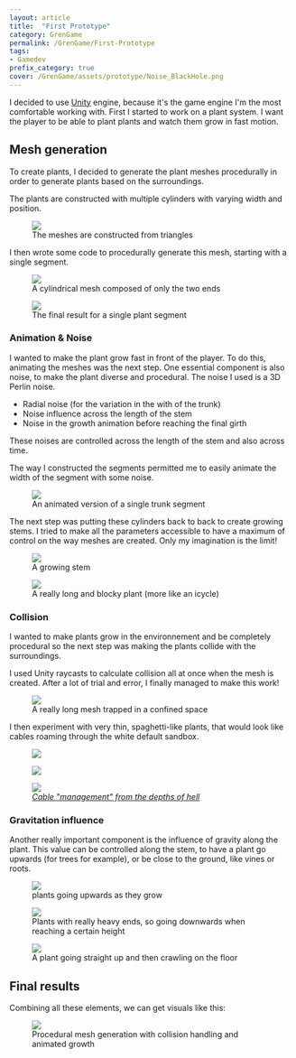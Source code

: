 ```yaml
---
layout: article
title:  "First Prototype"
category: GrenGame
permalink: /GrenGame/First-Prototype
tags:
- Gamedev
prefix_category: true
cover: /GrenGame/assets/prototype/Noise_BlackHole.png
---
```


I decided to use [Unity](https://unity.com/) engine, because it's the game engine I'm the most comfortable working with.
First I started to work on a plant system. I want the player to be able to plant plants and watch them grow in fast motion.

## Mesh generation

To create plants, I decided to generate the plant meshes procedurally in order to generate plants based on the surroundings.

The plants are constructed with multiple cylinders with varying width and position.

<div class="figure">
  <figure>
    <img src="/GrenGame/assets/prototype/SectionSegment.PNG">
    <figcaption>The meshes are constructed from triangles</figcaption>
  </figure>
</div>

I then wrote some code to procedurally generate this mesh, starting with a single segment.

<div class="grid">
  <div class="cell cell--12 cell--lg-6 figure">
    <figure>
      <img src="/GrenGame/assets/prototype/MeshCreation2.gif">
      <figcaption>A cylindrical mesh composed of only the two ends</figcaption>
    </figure>
  </div>
  <div class="cell cell--12 cell--lg-6 figure">
    <figure>
      <img src="/GrenGame/assets/prototype/MeshCreation3.gif">
      <figcaption>The final result for a single plant segment</figcaption>
    </figure>
  </div>
</div>

### Animation & Noise

I wanted to make the plant grow fast in front of the player. To do this, animating the meshes was the next step. One essential component is also noise, to make the plant diverse and procedural. The noise I used is a 3D Perlin noise.

* Radial noise (for the variation in the with of the trunk)
* Noise influence across the length of the stem
* Noise in the growth animation before reaching the final girth

These noises are controlled across the length of the stem and also across time.

The way I constructed the segments permitted me to easily animate the width of the segment with some noise.

<div class="figure">
  <figure>
    <img src="/GrenGame/assets/prototype/MeshCreation4.gif">
    <figcaption>An animated version of a single trunk segment</figcaption>
  </figure>
</div>

The next step was putting these cylinders back to back to create growing stems. I tried to make all the parameters accessible to have a maximum of control on the way meshes are created. Only my imagination is the limit!

<div class="grid">
  <div class="cell cell--12 cell--lg-6 figure">
    <figure>
      <img src="/GrenGame/assets/prototype/MeshCreation7.gif">
      <figcaption>A growing stem</figcaption>
    </figure>
  </div>
  <div class="cell cell--12 cell--lg-6 figure">
    <figure>
      <img src="/GrenGame/assets/prototype/long.png">
      <figcaption>A really long and blocky plant (more like an icycle)</figcaption>
    </figure>
  </div>
</div>

### Collision

I wanted to make plants grow in the environnement and be completely procedural so the next step was making the plants collide with the surroundings.

I used Unity raycasts to calculate collision all at once when the mesh is created. After a lot of trial and error, I finally managed to make this work!

<div class="figure">
  <figure>
    <img src="/GrenGame/assets/prototype/collision.PNG">
    <figcaption>A really long mesh trapped in a confined space</figcaption>
  </figure>
</div>

I then experiment with very thin, spaghetti-like plants, that would look like cables roaming through the white default sandbox. 

<div class="grid">
  <div class="cell cell--12 cell--lg-6 figure">
    <figure>
      <img src="/GrenGame/assets/prototype/cables1.png">
    </figure>
  </div>
  <div class="cell cell--12 cell--lg-6 figure">
    <figure>
      <img src="/GrenGame/assets/prototype/cables2.png">
    </figure>
  </div>
</div>

<div class="figure">
  <figure style="max-width:100%; width: 100%">
    <img src="/GrenGame/assets/prototype/cables3.png">
    <a href="https://www.reddit.com/r/pcmasterrace/comments/5r1cr4/cable_management_from_the_depths_of_hell/"> <figcaption style="font-style: italic;">Cable "management" from the depths of hell</figcaption></a>
  </figure>
</div>

### Gravitation influence

Another really important component is the influence of gravity along the plant. This value can be controlled along the stem, to have a plant go upwards (for trees for example), or be close to the ground, like vines or roots.

<div class="grid">
  <div class="cell cell--12 cell--lg-6 figure">
    <figure>
      <img src="/GrenGame/assets/prototype/Gravity_Up.PNG">
      <figcaption>plants going upwards as they grow</figcaption>
    </figure>
  </div>
  <div class="cell cell--12 cell--lg-6 figure">
    <figure>
      <img src="/GrenGame/assets/prototype/Gravity_Down.PNG">
      <figcaption>Plants with really heavy ends, so going downwards when reaching a certain height</figcaption>
    </figure>
  </div>
</div>

<div class="figure">
  <figure style="max-width:100%; width: 100%">
    <img src="/GrenGame/assets/prototype/WIP7.PNG">
    <figcaption>A plant going straight up and then crawling on the floor</figcaption>
  </figure>
</div>

## Final results

Combining all these elements, we can get visuals like this:

<div class="figure">
  <figure>
    <img src="/GrenGame/assets/prototype/Combination.gif">
    <figcaption>Procedural mesh generation with collision handling and animated growth</figcaption>
  </figure>
</div>